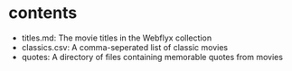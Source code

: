 # contents 
- titles.md: The movie titles in the Webflyx collection
- classics.csv: A comma-seperated list of classic movies
- quotes: A directory of files containing memorable quotes from movies

